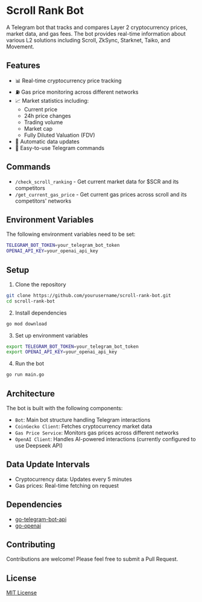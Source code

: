 # Scroll Rank Bot

A Telegram bot that tracks and compares Layer 2 cryptocurrency prices, market data, and gas fees. The bot provides real-time information about various L2 solutions including Scroll, ZkSync, Starknet, Taiko, and Movement.

## Features

- 📊 Real-time cryptocurrency price tracking
- ⛽ Gas price monitoring across different networks
- 📈 Market statistics including:
  - Current price
  - 24h price changes
  - Trading volume
  - Market cap
  - Fully Diluted Valuation (FDV)
- 🔄 Automatic data updates
- 💬 Easy-to-use Telegram commands

## Commands

- `/check_scroll_ranking` - Get current market data for $SCR and its competitors
- `/get_current_gas_price` - Get current gas prices across scroll and its competitors' networks

## Environment Variables

The following environment variables need to be set:

```bash
TELEGRAM_BOT_TOKEN=your_telegram_bot_token
OPENAI_API_KEY=your_openai_api_key
```

## Setup

1. Clone the repository

```bash
git clone https://github.com/yourusername/scroll-rank-bot.git
cd scroll-rank-bot
```

2. Install dependencies

```bash
go mod download
```

3. Set up environment variables
```bash
export TELEGRAM_BOT_TOKEN=your_telegram_bot_token
export OPENAI_API_KEY=your_openai_api_key
```

4. Run the bot
```bash
go run main.go
```

## Architecture

The bot is built with the following components:

- `Bot`: Main bot structure handling Telegram interactions
- `CoinGecko Client`: Fetches cryptocurrency market data
- `Gas Price Service`: Monitors gas prices across different networks
- `OpenAI Client`: Handles AI-powered interactions (currently configured to use Deepseek API)

## Data Update Intervals

- Cryptocurrency data: Updates every 5 minutes
- Gas prices: Real-time fetching on request

## Dependencies

- [go-telegram-bot-api](https://github.com/go-telegram-bot-api/telegram-bot-api)
- [go-openai](https://github.com/sashabaranov/go-openai)

## Contributing

Contributions are welcome! Please feel free to submit a Pull Request.

## License

[MIT License](LICENSE)

